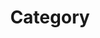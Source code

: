 ---
title: "Category"
excerpt: ""
layout: categories
permalink: /bolgCategories/
author_profile: true
---